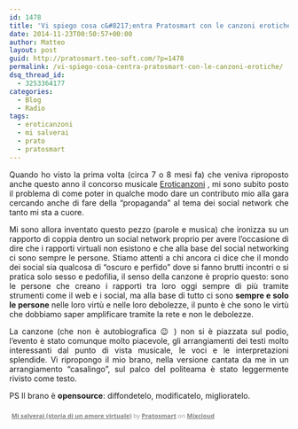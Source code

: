 ```yaml
---
id: 1478
title: 'Vi spiego cosa c&#8217;entra Pratosmart con le canzoni erotiche'
date: 2014-11-23T00:50:57+00:00
author: Matteo
layout: post
guid: http://pratosmart.teo-soft.com/?p=1478
permalink: /vi-spiego-cosa-centra-pratosmart-con-le-canzoni-erotiche/
dsq_thread_id:
  - 3253364177
categories:
  - Blog
  - Radio
tags:
  - eroticanzoni
  - mi salverai
  - prato
  - pratosmart
---
```

<p style="text-align: justify;">
  Quando ho visto la prima volta (circa 7 o 8 mesi fa) che veniva riproposto anche questo anno il concorso musicale <a href="http://www.politeamapratese.com/politeamapratese/?page_id=210" target="_blank">Eroticanzoni</a> , mi sono subito posto il problema di come poter in qualche modo dare un contributo mio alla gara cercando anche di fare della &#8220;propaganda&#8221; al tema dei social network che tanto mi sta a cuore.
</p>

<p style="text-align: justify;">
  Mi sono allora inventato questo pezzo (parole e musica) che ironizza su un rapporto di coppia dentro un social network proprio per avere l&#8217;occasione di dire che i rapporti virtuali non esistono e che alla base del social networking ci sono sempre le persone. Stiamo attenti a chi ancora ci dice che il mondo dei social sia qualcosa di &#8220;oscuro e perfido&#8221; dove si fanno brutti incontri o si pratica solo sesso e pedofilia, il senso della canzone è proprio questo: sono le persone che creano i rapporti tra loro oggi sempre di più tramite strumenti come il web e i social, ma alla base di tutto ci sono <strong>sempre e solo le persone</strong> nelle loro virtù e nelle loro debolezze, il punto è che sono le virtù che dobbiamo saper amplificare tramite la rete e non le debolezze.
</p>

<p style="text-align: justify;">
  La canzone (che non è autobiografica 😉 ) non si è piazzata sul podio, l&#8217;evento è stato comunque molto piacevole, gli arrangiamenti dei testi molto interessanti dal punto di vista musicale, le voci e le interpretazioni splendide. Vi ripropongo il mio brano, nella versione cantata da me in un arrangiamento &#8220;casalingo&#8221;, sul palco del politeama è stato leggermente rivisto come testo.
</p>

<p style="text-align: justify;">
  PS Il brano è <strong>opensource</strong>: diffondetelo, modificatelo, miglioratelo.
</p>



<div style="clear: both; height: 3px; width: 652px;">
</div>

<p style="display: block; font-size: 11px; font-family: 'Open Sans', Helvetica, Arial, sans-serif; margin: 0px; padding: 3px 4px; color: #999999; width: 652px;">
  <a style="color: #808080; font-weight: bold;" href="http://www.mixcloud.com/pratosmart/mi-salverai-storia-di-un-amore-virtuale/?utm_source=widget&amp;utm_medium=web&amp;utm_campaign=base_links&amp;utm_term=resource_link" target="_blank">Mi salverai (storia di un amore virtuale)</a> by <a style="color: #808080; font-weight: bold;" href="http://www.mixcloud.com/pratosmart/?utm_source=widget&amp;utm_medium=web&amp;utm_campaign=base_links&amp;utm_term=profile_link" target="_blank">Pratosmart</a> on <a style="color: #808080; font-weight: bold;" href="http://www.mixcloud.com/?utm_source=widget&utm_medium=web&utm_campaign=base_links&utm_term=homepage_link" target="_blank"> Mixcloud</a>
</p>